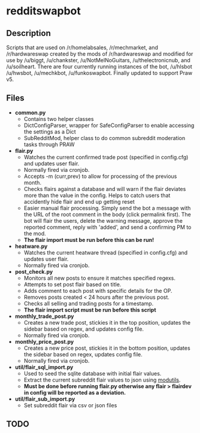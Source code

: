 # redditswapbot

## Description

Scripts that are used on /r/homelabsales, /r/mechmarket, and /r/hardwareswap created by the mods of /r/hardwareswap and modified for use by /u/biggt, /u/chankster, /u/NotMelNoGuitars, /u/thelectronicnub, and /u/soilheart. There are four currently running instances of the bot, /u/hlsbot /u/hwsbot, /u/mechkbot, /u/funkoswapbot.  Finally updated to support Praw v5.

## Files

* **common.py**
  * Contains two helper classes
  * DictConfigParser, wrapper for SafeConfigParser to enable accessing the settings as a Dict
  * SubRedditMod, helper class to do common subreddit moderation tasks through PRAW
* **flair.py**
  * Watches the current confirmed trade post (specified in config.cfg) and updates user flair.
  * Normally fired via cronjob.
  * Accepts -m (curr,prev) to allow for processing of the previous month.
  * Checks flairs against a database and will warn if the flair deviates more than the value in the config.  Helps to catch users that accidently hide flair and end up getting reset
  * Easier manual flair processing.  Simply send the bot a message with the URL of the root comment in the body (click permalink first).  The bot will flair the users, delete the warning message, approve the reported comment, reply with 'added', and send a confirming PM to the mod.
  * **The flair import must be run before this can be run!**
* **heatware.py**
  * Watches the current heatware thread (specified in config.cfg) and updates user flair.
  * Normally fired via cronjob.
* **post_check.py**
  * Monitors all new posts to ensure it matches specified regexs.
  * Attempts to set post flair based on title.
  * Adds comment to each post with specific details for the OP.
  * Removes posts created < 24 hours after the previous post.
  * Checks all selling and trading posts for a timestamp.
  * **The flair import script must be run before this script**
* **monthly_trade_post.py**
  * Creates a new trade post, stickies it in the top position, updates the sidebar based on regex, and updates config file.
  * Normally fired via cronjob.
* **monthly_price_post.py**
  * Creates a new price post, stickies it in the bottom position, updates the sidebar based on regex, updates config file.
  * Normally fired via cronjob.
* **util/flair_sql_import.py**
  * Used to seed the sqlite database with initial flair values.
  * Extract the current subreddit flair values to json using [modutils](https://github.com/praw-dev/prawtools).
  * **Must be done before running flair.py otherwise any flair > flairdev in config will be reported as a deviation.**
* **util/flair_sub_import.py**
  * Set subreddit flair via csv or json files

## TODO
